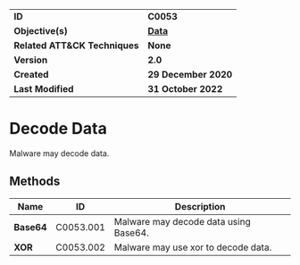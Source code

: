 <table>
<tr>
<td><b>ID</b></td>
<td><b>C0053</b></td>
</tr>
<tr>
<td><b>Objective(s)</b></td>
<td><b><a href="../data">Data</a></b></td>
</tr>
<tr>
<td><b>Related ATT&CK Techniques</b></td>
<td><b>None</b></td>
</tr>
<tr>
<td><b>Version</b></td>
<td><b>2.0</b></td>
</tr>
<tr>
<td><b>Created</b></td>
<td><b>29 December 2020</b></td>
</tr>
<tr>
<td><b>Last Modified</b></td>
<td><b>31 October 2022</b></td>
</tr>
</table>


# Decode Data

Malware may decode data.

## Methods

|Name|ID|Description|
|---|---|---|
|**Base64**|C0053.001|Malware may decode data using Base64.|
|**XOR**|C0053.002|Malware may use xor to decode data.|
